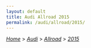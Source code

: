 ```yaml
---
layout: default
title: Audi Allroad 2015
permalink: /audi/allroad/2015/
---
```

[*Home*](/) > [*Audi*](/audi/) > [*Allroad*](/audi/allroad/) > [*2015*](/audi/allroad/2015/)
